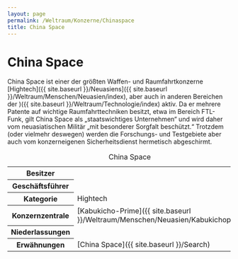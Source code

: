 ```yaml
---
layout: page
permalink: /Weltraum/Konzerne/Chinaspace
title: China Space
---
```



# China Space


China Space ist einer der größten Waffen- und Raumfahrtkonzerne [Hightech]({{ site.baseurl }}/Neuasiens]({{ site.baseurl }}/Weltraum/Menschen/Neuasien/index), aber auch in anderen Bereichen der )({{ site.baseurl }}/Weltraum/Technologie/index) aktiv. Da er mehrere Patente auf wichtige Raumfahrttechniken besitzt, etwa im Bereich FTL-Funk, gilt China Space als &bdquo;staatswichtiges Unternehmen&ldquo; und wird daher vom neuasiatischen Militär &bdquo;mit besonderer Sorgfalt beschützt.&ldquo; Trotzdem (oder vielmehr deswegen) werden die Forschungs- und Testgebiete aber auch vom konzerneigenen Sicherheitsdienst hermetisch abgeschirmt.


<aside>
<table data-type="konzern">
<caption>China Space</caption>
<tbody>
<tr><th>Besitzer</th><td> </td></tr>
<tr><th>Geschäftsführer</th><td> </td></tr>
<tr><th>Kategorie</th><td>Hightech</td></tr>
<tr><th>Konzernzentrale</th><td>[Kabukicho-Prime]({{ site.baseurl }}/Weltraum/Menschen/Neuasien/Kabukichoprime)</td></tr>
<tr><th>Niederlassungen</th><td> </td></tr>
<tr><th>Erwähnungen</th><td>[China Space]({{ site.baseurl }}/Search)</td></tr>
</tbody>
</table>
</aside>

